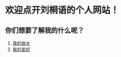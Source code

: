 <!DOCTYPE html>
<html lanh="zh-ch">
  <head>
       <meta charset="utf-8"/>
       <title>WELCOME TO LTY's WEBSITE!!</title>
  <head/>
  <body>
    <h1>欢迎点开刘桐语的个人网站！</h1>
    <h2>你们想要了解我的什么呢？</h2>
    <ol>
      <li><a href="https://baike.so.com/doc/1886754-1996236.html">我的故乡</a></li>
      <li><a href="https://sports.qq.com/nba/">我的爱好</a></li>
    </ol>
  </body>
  </html>
